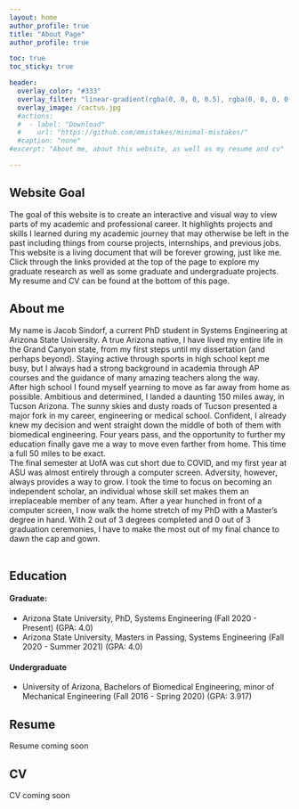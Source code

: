 ```yaml
---
layout: home
author_profile: true
title: "About Page"
author_profile: true

toc: true
toc_sticky: true

header:
  overlay_color: "#333"
  overlay_filter: "linear-gradient(rgba(0, 0, 0, 0.5), rgba(0, 0, 0, 0.5))"
  overlay_image: /cactus.jpg
  #actions:
  #  - label: "Download"
  #    url: "https://github.com/mmistakes/minimal-mistakes/"
  #caption: "none"
#excerpt: "About me, about this website, as well as my resume and cv"

---
```

## Website Goal
The goal of this website is to create an interactive and visual way to view parts of my academic and professional career. It highlights projects and skills I learned during my academic journey that may otherwise be left in the past including things from course projects, internships, and previous jobs. This website is a living document that will be forever growing, just like me. <br>
Click through the links provided at the top of the page to explore my graduate research as well as some graduate and undergraduate projects. My resume and CV can be found at the bottom of this page. 

## About me
My name is Jacob Sindorf, a current PhD student in Systems Engineering at Arizona State University. A true Arizona native, I have lived my entire life in the Grand Canyon state, from my first steps until my dissertation (and perhaps beyond). Staying active through sports in high school kept me busy, but I always had a strong background in academia through AP courses and the guidance of many amazing teachers along the way. <br>
After high school I found myself yearning to move as far away from home as possible. Ambitious and determined, I landed a daunting 150 miles away, in Tucson Arizona. The sunny skies and dusty roads of Tucson presented a major fork in my career, engineering or medical school. Confident, I already knew my decision and went straight down the middle of both of them with biomedical engineering. Four years pass, and the opportunity to further my education finally gave me a way to move even farther from home. This time a full 50 miles to be exact. <br>
The final semester at UofA was cut short due to COVID, and my first year at ASU was almost entirely through a computer screen. Adversity, however, always provides a way to grow. I took the time to focus on becoming an independent scholar, an individual whose skill set makes them an irreplaceable member of any team. After a year hunched in front of a computer screen, I now walk the home stretch of my PhD with a Master’s degree in hand. With 2 out of 3 degrees completed and 0 out of 3 graduation ceremonies, I have to make the most out of my final chance to dawn the cap and gown. <br> <br>




## Education
#### Graduate: 
- Arizona State University, PhD, Systems Engineering (Fall 2020 - Present) (GPA: 4.0) <br>
- Arizona State University, Masters in Passing, Systems Engineering (Fall 2020 - Summer 2021) (GPA: 4.0) <br>
#### Undergraduate 
- University of Arizona, Bachelors of Biomedical Engineering, minor of Mechanical Engineering (Fall 2016 - Spring 2020) (GPA: 3.917)


## Resume
Resume coming soon

## CV 
CV coming soon
